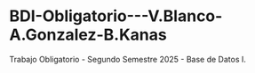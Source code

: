 # BDI-Obligatorio---V.Blanco-A.Gonzalez-B.Kanas
Trabajo Obligatorio - Segundo Semestre 2025 - Base de Datos I.

